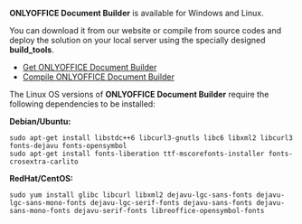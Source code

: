 **ONLYOFFICE Document Builder** is available for Windows and Linux.

You can download it from our website or compile from source codes and deploy the solution on your local server using the specially designed **build\_tools**.

* [Get ONLYOFFICE Document Builder](https://www.onlyoffice.com/download-builder.aspx?from=api)
* [Compile ONLYOFFICE Document Builder](https://helpcenter.onlyoffice.com/installation/docs-community-compile-document-builder.aspx?from=api)

The Linux OS versions of **ONLYOFFICE Document Builder** require the following dependencies to be installed:

**Debian/Ubuntu:**

```
sudo apt-get install libstdc++6 libcurl3-gnutls libc6 libxml2 libcurl3 fonts-dejavu fonts-opensymbol
sudo apt-get install fonts-liberation ttf-mscorefonts-installer fonts-crosextra-carlito
```

**RedHat/CentOS:**

```
sudo yum install glibc libcurl libxml2 dejavu-lgc-sans-fonts dejavu-lgc-sans-mono-fonts dejavu-lgc-serif-fonts dejavu-sans-fonts dejavu-sans-mono-fonts dejavu-serif-fonts libreoffice-opensymbol-fonts
```
